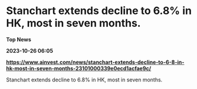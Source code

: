 # Stanchart extends decline to 6.8% in HK, most in seven months.
**Top News**

**2023-10-26 06:05**

**https://www.ainvest.com/news/stanchart-extends-decline-to-6-8-in-hk-most-in-seven-months-23101000339e0ecd1acfae9c/**

Stanchart extends decline to 6.8% in HK, most in seven months.